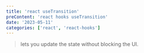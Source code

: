 ```yaml
---
title: 'react useTransition'
preContent: 'react hooks useTransition'
date: '2023-05-11'
categories: ['react', 'react-hooks']
---
```


>lets you update the state without blocking the UI.

